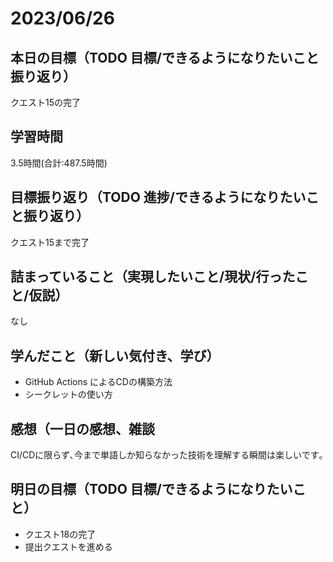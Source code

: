 # 2023/06/26
## 本日の目標（TODO 目標/できるようになりたいこと振り返り）
クエスト15の完了
## 学習時間
3.5時間(合計:487.5時間)
## 目標振り返り（TODO 進捗/できるようになりたいこと振り返り）
クエスト15まで完了
## 詰まっていること（実現したいこと/現状/行ったこと/仮説）
なし
## 学んだこと（新しい気付き、学び）
- GitHub Actions によるCDの構築方法
- シークレットの使い方
## 感想（一日の感想、雑談
CI/CDに限らず､今まで単語しか知らなかった技術を理解する瞬間は楽しいです｡  
## 明日の目標（TODO 目標/できるようになりたいこと）
- クエスト18の完了
- 提出クエストを進める